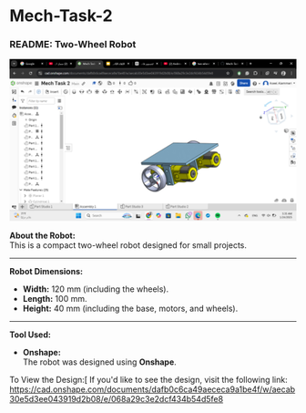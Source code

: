 # Mech-Task-2
### README: Two-Wheel Robot  

![image](https://github.com/AseelJamaan/Mech-Task-2/blob/aea33cdea1da234d251f637bf918175f865daa65/Screenshot%20(191).png)

**About the Robot:**  
This is a compact two-wheel robot designed for small projects.

---

**Robot Dimensions:**  
- **Width:** 120 mm (including the wheels).  
- **Length:** 100 mm.  
- **Height:** 40 mm (including the base, motors, and wheels).  

---

**Tool Used:**  
- **Onshape:**  
  The robot was designed using **Onshape**.
  
To View the Design:[
If you'd like to see the design, visit the following link: https://cad.onshape.com/documents/dafb0c6ca49aececa9a1be4f/w/aecab30e5d3ee043919d2b08/e/068a29c3e2dcf434b54d5fe8
